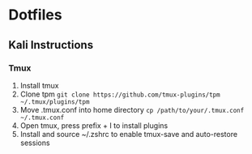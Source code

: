 # Dotfiles

## Kali Instructions

### Tmux
1. Install tmux
2. Clone tpm
``` git clone https://github.com/tmux-plugins/tpm ~/.tmux/plugins/tpm ```
3. Move .tmux.conf into home directory
``` cp /path/to/your/.tmux.conf ~/.tmux.conf ```
4. Open tmux, press prefix + I to install plugins
5. Install and source ~/.zshrc to enable tmux-save and auto-restore sessions

